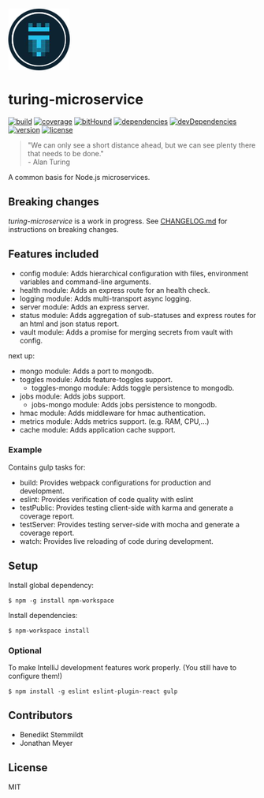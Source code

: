 ![turing-microservice](doc/img/turing-logo.png)

# turing-microservice

[![build](https://travis-ci.org/otto-de/turing-microservice.svg)](https://travis-ci.org/otto-de/turing-microservice) [![coverage](https://coveralls.io/repos/otto-de/turing-microservice/badge.svg?branch=master&service=github)](https://coveralls.io/github/otto-de/turing-microservice?branch=master) [![bitHound](https://www.bithound.io/github/otto-de/turing-microservice/badges/score.svg)](https://www.bithound.io/github/otto-de/turing-microservice) [![dependencies](https://img.shields.io/david/otto-de/turing-microservice.svg)](https://david-dm.org/otto-de/turing-microservice) [![devDependencies](https://img.shields.io/david/dev/otto-de/turing-microservice.svg)](https://david-dm.org/otto-de/turing-microservice#info=devDependencies) [![version](https://img.shields.io/npm/v/turing-microservice.svg)](https://www.npmjs.com/package/turing-microservice) [![license](https://img.shields.io/npm/l/turing-microservice.svg)](./LICENSE)

> "We can only see a short distance ahead, but we can see plenty there that needs to be done."<br/>- Alan Turing

A common basis for Node.js microservices.

## Breaking changes

_turing-microservice_ is a work in progress. See [CHANGELOG.md](./CHANGELOG.md) for instructions on breaking changes.

## Features included

- config module: Adds hierarchical configuration with files, environment variables and command-line arguments.
- health module: Adds an express route for an health check.
- logging module: Adds multi-transport async logging.
- server module: Adds an express server.
- status module: Adds aggregation of sub-statuses and express routes for an html and json status report.
- vault module: Adds a promise for merging secrets from vault with config.

next up:
- mongo module: Adds a port to mongodb.
- toggles module: Adds feature-toggles support.
  - toggles-mongo module: Adds toggle persistence to mongodb.
- jobs module: Adds jobs support.
  - jobs-mongo module: Adds jobs persistence to mongodb.
- hmac module: Adds middleware for hmac authentication.
- metrics module: Adds metrics support. (e.g. RAM, CPU,...)
- cache module: Adds application cache support.

### Example

Contains gulp tasks for:
- build: Provides webpack configurations for production and development.
- eslint: Provides verification of code quality with eslint
- testPublic: Provides testing client-side with karma and generate a coverage report.
- testServer: Provides testing server-side with mocha and generate a coverage report.
- watch: Provides live reloading of code during development.

## Setup

Install global dependency:

    $ npm -g install npm-workspace

Install dependencies:

    $ npm-workspace install

### Optional

To make IntelliJ development features work properly. (You still have to configure them!)

    $ npm install -g eslint eslint-plugin-react gulp

## Contributors

- Benedikt Stemmildt
- Jonathan Meyer

## License

MIT
